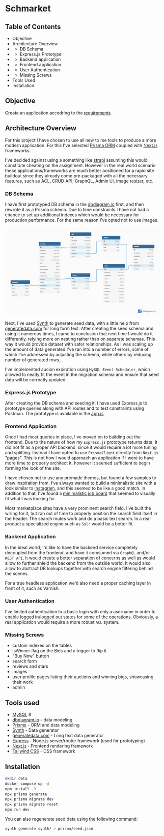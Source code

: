 # Schmarket

## Table of Contents
* Objective
* Architecture Overview
* * DB Schema
* * Express.js Prototype
* * Backend application
* * Frontend application
* * User Authentication
* * Missing Screws
* Tools Used
* Installation

## Objective
Create an application accodring to the [requirements](requirements.docx)

## Architecture Overview

For this project I have chosen to use all new to me tools to produce a more modern application. For this I've selected [Prisma ORM](https://www.prisma.io/) coupled with [Next.js](https://nextjs.org/) frameworks.

I've decided against using a something like [strapi](https://strapi.io/) assuming this would constitute cheating on the assignment. However in the real world scenario these applications/frameworks are much better positioned for a rapid site buildout since they already come pre-packaged with all the necessary features, such as ACL, CRUD API, GraphQL, Admin UI, image resizer, etc.

### DB Schema

I have first prototyped DB schema in the [dbdiagram.io](https://dbdiagram.io/d) first, and then rewrote it as a Prisma schema. Due to time constraints I have not had a chance to set up additional indexes which would be necessary for production performance. For the same reason I've opted not to use images. 

![DB Schema](db-schema.png)

Next, I've used [Synth](https://www.getsynth.com/) to generate seed data, with a little help from [generatedata.com](https://generatedata.com/generator) for long form text. After creating the seed schema and using it numerous times, I came to conclusion that next time I would do it differently, relying more on nesting rather than on separate schemas. This way it would provide dataset with safer relationships. As I was scaling up the amount of data generated I've ran into a number of errors, some of which I've addressed by adjusting the schema, while others by reducing number of generated rows...

I've implemented aucion expiration using `MySQL Event Scheduler`, which allowed to neatly fit the event in the migration schema and ensure that seed data will be correctly updated. 

### Express.js Prototype

After creating the DB schema and seeding it, I have used Express.js to prototype queries along with API routes and to test constraints using Postman. The prototype is available in the [app.js](app.js)

### Frontend Application

Once I had most queries in place, I've moved on to building out the frontend. Due to the nature of how my `Express.js` prototype returns data, it did not fit as a proper API backend, since it would require a lot more tuning and splitting. Instead I have opted to use `PrismaClient` directly from `Next.js` "pages". This is not how I would approach an application if I were to have more time to properly architect it, however it seemed sufficient to begin forming the look of the site. 

I have chosen not to use any premade themes, but found a few samples to draw inspiration from. I've always wanted to build a minimalistic site with a look similar to [Instagram](https://www.instapaper.com/p/bthdonohue/folder/3576872/engineering-management?r=1), and this seemed to be like a good match. In addition to that, I've found a [minimalistic job board](https://jobs.lever.co/ionicpartners/) that seemed to visually fit what I was looking for.

Most marketplace sites have a very prominent search field. I've built the wiring for it, but ran out of time to properly position the search field itself in the header. The search routes work and do a basic text search. In a real product a specialized engine such as `Solr` would be a better fit.

### Backend Application

In the ideal world, I'd like to have the backend service completely decoupled from the frontend, and have it comsumed via `GraphQL` and/or `REST API`. It would create a better separation of concerns as well as would allow to further shield the backend from the outside world. It would also allow to abstract DB lookups together with search engine filtering behind the scenes. 

For a true headless application we'd also need a proper caching layer in front of it, such as Varnish.

### User Authentication

I've limited authentication to a basic login with only a username in order to enable logged in/logged out states for some of the operations. Obviously, a real application would require a more robust `ACL` system.

### Missing Screws

- custom indexes on the tables
- isWinner flag on the Bids and a trigger to flip it
- "Buy Now" button 
- search form
- reviews and stars
- images
- user profile pages listing their auctions and winning bigs, showcasing their work
- admin

## Tools used

- [MySQL](https://www.mysql.com/) 8
- [dbdiagram.io](https://dbdiagram.io/d) - data modeling
- [Prisma](https://www.prisma.io/) - ORM and data modeling
- [Synth](https://www.getsynth.com/) - Data generator
- [generatedata.com](https://generatedata.com/generator) - Long text data generator
- [Express](https://expressjs.com/) - Node.js server/router framework (used for prototyping)
- [Next.js](https://nextjs.org/) - Frontend rendering framework
- [Tailwind CSS](https://tailwindcss.com/) - CSS framework 

## Installation

```bash
mkdir data
docker compose up -d
npm install -D
npx prisma generate
npx prisma migrate dev
npx prisma migrate reset
npm run dev
```

You can also regenerate seed data using the following command:

```bash
synth generate synth/ > prisma/seed.json
```